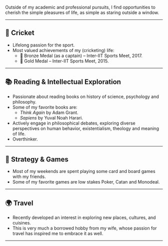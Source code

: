 
Outside of my academic and professional pursuits, I find opportunities to cherish the simple pleasures of life, as simple as staring outside a window.

---

## 🏏 Cricket
- Lifelong passion for the sport.
- Most valued achievements of my (cricketing) life: 
  - 🥉 Bronze Medal (as a captain) – Inter-IIT Sports Meet, 2017.
  - 🥇 Gold Medal – Inter-IIT Sports Meet, 2015.

---


## 📚 Reading & Intellectual Exploration
- Passionate about reading books on history of science, psychology and philosophy.  
- Some of my favorite books are:
  - *Think Again* by Adam Grant.  
  - *Sapiens* by Yuval Noah Harari.  
- Actively engage in philosophical debates, exploring diverse perspectives on human behavior, existentialism, theology and meaning of life.
- Overthinker.

---

## 🎲 Strategy & Games
- Most of my weekends are spent playing some card and board games with my friends.
- Some of my favorite games are low stakes Poker, Catan and Monodeal.

---

## 🌍 Travel
- Recently developed an interest in exploring new places, cultures, and cuisines.
- This is very much a borrowed hobby from my wife, whose passion for travel has inspired me to embrace it as well.

---